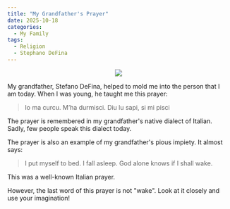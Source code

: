 ```yaml
---
title: "My Grandfather's Prayer"
date: 2025-10-18
categories:
  - My Family
tags:
  - Religion
  - Stephano DeFina
---
```



<p align="center">
  <img src="{{ site.baseurl }}/assets/images/stefanodefina.jpg">
</p>


My grandfather, Stefano DeFina, helped to mold me into the person that I am today. When I was young, he taught me this prayer:

> Io ma curcu. M’ha durmisci. Diu lu sapi, si mi pisci

The prayer is remembered in my grandfather's native dialect of Italian. Sadly, few people speak this dialect today.

The prayer is also an example of my grandfather's pious impiety. It almost says:

> I put myself to bed. I fall asleep. God alone knows if I shall wake.

This was a well-known Italian prayer.

However, the last word of this prayer is not "wake". Look at it closely and use your imagination!








